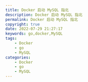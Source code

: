 ```yaml
---
title: Docker 启动 MySQL 指北
description: Docker 启动 MySQL 指北
permalink: Docker 启动 MySQL 指北
copyright: true
date: 2022-07-29 21:27:17
keywords: go,docker,MySQL
tags:
	- Docker
	- go
	- MySQL
categories:
	- Docker
	- go
	- MySQL
---
```

